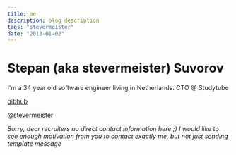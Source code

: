 ```yaml
---
title: me
description: blog description
tags: "stevermeister"
date: "2013-01-02"
---
```


# Stepan (aka stevermeister) Suvorov

I'm a 34 year old software engineer living in Netherlands. 
CTO @ Studytube


[gibhub](https://github.com/stevermeister)

[@stevermeister](https://twitter.com/stevermeister)


*Sorry, dear recruiters no direct contact information here ;) I would like to see enough motivation from you to contact exactly me, but not just sending template message*